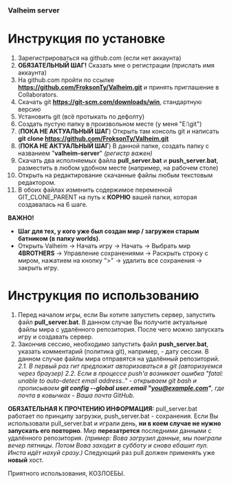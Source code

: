 ### Valheim server

# Инструкция по установке
1. Зарегистрироваться на github.com (если нет аккаунта)
2. **ОБЯЗАТЕЛЬНЫЙ ШАГ!** Сказать мне о регистрации (прислать имя аккаунта)
3. На github.com пройти по ссылке **https://github.com/FroksonTy/Valheim.git** и принять приглашение в Collaborators.
4. Скачать git **https://git-scm.com/downloads/win**, стандартную версию
5. Установить git (всё протыкать по дефолту)
6. Создать пустую папку в произвольном месте (у меня "E:\git")
7. (**ПОКА НЕ АКТУАЛЬНЫЙ ШАГ**) Открыть там консоль git и написать **git clone https://github.com/FroksonTy/Valheim.git**
8. (**ПОКА НЕ АКТУАЛЬНЫЙ ШАГ**) В данной папке, создать папку с названием "**valheim-server**" _(регистр важен)_
9. Скачать два исполняемых файла **pull_server.bat** и **push_server.bat**, разместить в любом удобном месте (например, на рабочем столе)
10. Открыть на редактирование скачанные файлы любым текстовым редактором.
11. В обоих файлах изменить содержимое переменной GIT_CLONE_PARENT на путь к **КОРНЮ** вашей папки, которая создавалась на 6 шаге.

**ВАЖНО!**
* **Шаг для тех, у кого уже был создан мир / загружен старым батником (в папку worlds)**. 
* Открыть Valheim -> Начать игру -> Начать -> Выбрать мир **4BROTHERS** -> Управление сохранениями -> Раскрыть строку с миром, нажатием на кнопку ">" -> удалить все сохранения -> закрыть игру.

# Инструкция по использованию
1. Перед началом игры, если Вы хотите запустить сервер, запустить файл **pull_server.bat**. В данном случае Вы получите актуальные файлы мира с удалённого репозитория. После чего можно запускать игру и создавать сервер.
2. Закончив сессию, необходимо запустить файл **push_server.bat**, указать комментарий (политика git), например, - дату сессии. В данном случае файлы мира отправятся на удалённый репозиторий.
   _2.1. В первый раз гит предложит авторизоваться в git (авторизуемся через браузер)
   2.2. Если в процессе push'а возникает ошибка "fatal: unable to auto-detect email address.." - открываем git bash и прописываем **git config --global user.email "you@example.com"**, где почта в ковычках - Ваша почта GitHub._

**ОБЯЗАТЕЛЬНАЯ К ПРОЧТЕНИЮ ИНФОРМАЦИЯ:**
pull_server.bat работает по принципу загрузки, push_server.bat - сохранения.
Если Вы использовали pull_server.bat и играли день, **ни в коем случае не нужно запускать его повторно**. Мир **перезатрется** последними данными с удалённого репозитория. _(пример: Вова загрузил данные, мы поиграли вечер пятницы. Потом Вова заходит в субботу и снова ебашит пул. Инста идёт нахуй сразу.)_
Следующий раз pull должен применять уже **новый** хост. 

Приятного использования, КОЗЛОЕБЫ.

